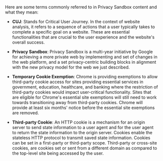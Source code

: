Here are some terms commonly referred to in Privacy Sandbox content and what they mean:

<!-- Please keep this alphabetical. -->

- **CUJ**: Stands for Critical User Journey. In the context of website analysis, it refers to a sequence of actions that a user typically takes to complete a specific goal on a website. These are essential functionalities that are crucial to the user experience and the website's overall success. 

- **Privacy Sandbox**: Privacy Sandbox is a multi-year initiative by Google for achieving a more private web by implementing and set of changes in the web platform, and a set privacy-centric building blocks in alignment with the new privacy model for the web we just described.

- **Temporary Cookie Exemption**: Chrome is providing exemptions to allow third-party cookie access for sites providing essential services in government, education, healthcare, and banking where the restriction of third-party cookies would impact user-critical functionality. Sites that are eligible for Chrome's essential site exemptions will still need to work towards transitioning away from third-party cookies. Chrome will provide at least six months' notice before the essential site exemptions are removed.

- **Third-party Cookie**: An HTTP cookie is a mechanism for an origin server to send state information to a user agent and for the user agent to return the state information to the origin server. Cookies enable the stateless HTTP protocol to transmit saved state information. Cookies can be set in a first-party or third-party scope. Third-party or cross-site cookies, are cookies set or sent from a different domain as compared to the top-level site being accessed by the user.
